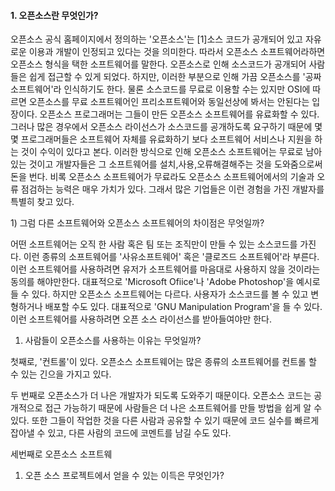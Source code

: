 #### 1. 오픈소스란 무엇인가?

오픈소스 공식 홈페이지에서 정의하는 '오픈소스'는 \[1\]소스 코드가 공개되어 있고 자유로운 이용과 개발이 인정되고 있다는 것을 의미한다. 따라서 오픈소스 소프트웨어라하면 오픈소스 형식을 택한 소프트웨어를 말한다.                                                                            오픈소스로 인해 소스코드가 공개되어 사람들은 쉽게 접근할 수 있게 되었다. 하지만, 이러한 부분으로 인해 가끔 오픈소스를 '공짜 소프트웨어'라 인식하기도 한다. 물론 소스코드를 무료로 이용할 수는 있지만 OSI에 따르면 오픈소스를 무료 소프트웨어인 프리소프트웨어와 동일선상에 봐서는 안된다는 입장이다.  오픈소스 프로그래머는 그들이 만든 오픈소스 소프트웨어를 유료화할 수 있다. 그러나 많은 경우에서 오픈소스 라이선스가 소스코드를 공개하도록 요구하기 때문에 몇몇 프로그래머들은 소프트웨어 자체를 유료화하기 보다 소프트웨어 서비스나 지원을 하는 것이 수익이 있다고 본다. 이러한 방식으로 인해 오픈소스 소프트웨어는 무료로 남아있는 것이고 개발자들은 그 소프트웨어를 설치,사용,오류해결해주는 것을 도와줌으로써 돈을 번다. 비록 오픈소스 소프트웨어가 무료라도 오픈소스 소프트웨어에서의 기술과 오류 점검하는 능력은 매우 가치가 있다. 그래서 많은 기업들은 이런 경험을 가진 개발자를 특별히 찾고 있다. 



1\) 그럼 다른 소프트웨어와 오픈소스 소프트웨어의 차이점은 무엇일까?

어떤 소프트웨어는 오직 한 사람 혹은 팀 또는 조직만이 만들 수 있는 소스코드를 가진다. 이런 종류의 소프트웨어를 '사유소프트웨어' 혹은 '클로즈드 소프트웨어'라 부른다. 이런 소프트웨어를 사용하려면 유저가 소프트웨어를 마음대로 사용하지 않을 것이라는 동의를 해야만한다. 대표적으로 'Microsoft Ofiice'나 'Adobe Photoshop'을 예시로 들 수 있다. 하지만 오픈소스 소프트웨어는 다르다. 사용자가 소스코드를 볼 수 있고 변형하거나 배포할 수도 있다. 대표적으로 'GNU Manipulation Program'을 들 수 있다. 이런 소프트웨어를 사용하려면 오픈 소스 라이선스를 받아들여야만 한다.

1. 사람들이 오픈소스를 사용하는 이유는 무엇일까?

첫째로, '컨트롤'이 있다. 오픈소스 소프트웨어는 많은 종류의 소프트웨어를 컨트롤 할 수 있는 긴으을 가지고 있다.

두 번째로 오픈소스가 더 나은 개발자가 되도록 도와주기 때문이다. 오픈소스 코드는 공개적으로 접근 가능하기 때문에 사람들은 더 나은 소프트웨어를 만들 방법을 쉽게 알 수 있다. 또한 그들이 작업한 것을 다른 사람과 공유할 수 있기 때문에 코드 실수를 빠르게 잡아낼 수 있고, 다른 사람의 코드에 코멘트를 남길 수도 있다.

세번째로 오픈소스 소프트웨

1. 오픈 소스 프로젝트에서 얻을 수 있는 이득은 무엇인가?



